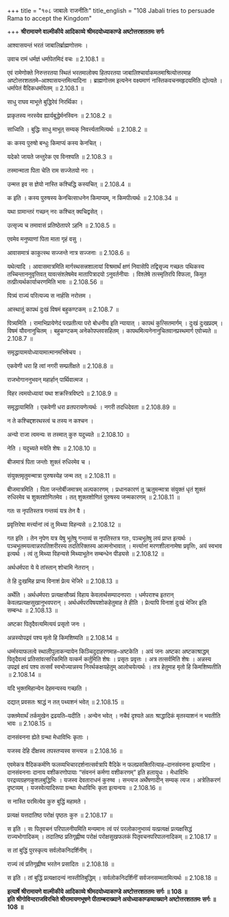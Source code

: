 +++
title = "१०८ जाबालेः राजनीतिः"
title_english = "108 Jabali tries to persuade Rama to accept the Kingdom"

+++
**श्रीरामायणे वाल्मीकीये आदिकाव्ये श्रीमदयोध्याकाण्डे अष्टोत्तरशततमः सर्गः**

आश्वासयन्तं भरतं जाबालिर्ब्राह्मणोत्तमः ।

उवाच रामं धर्मज्ञं धर्मापेतमिदं वचः ॥ 2.108.1 ॥

एवं रामेणोक्ते निरुत्तरतया स्थितं भरतमालोक्य हितपरतया जाबालिश्चार्वाकमतमाश्रित्योत्तरमाह अष्टोत्तरशततमे–आश्वासयन्तमित्यादिना । ब्राह्मणोत्तम इत्यनेन वक्ष्यमाणं नास्तिकवचनमहृदयमिति द्योत्यते । धर्मापेतं वैदिकधर्मापेतम् ॥ 2.108.1 ॥

साधु राघव माभूत्ते बुद्धिरेवं निरर्थिका ।

प्राकृतस्य नरस्येव ह्यार्यबुद्धेर्मनस्विनः ॥ 2.108.2 ॥

साध्विति । बुद्धिः साधु माभूत् सम्यक् निवर्त्त्यतामित्यर्थः ॥ 2.108.2 ॥

कः कस्य पुरुषो बन्धुः किमाप्यं कस्य केनचित् ।

यदेको जायते जन्तुरेक एव विनश्यति ॥ 2.108.3 ॥

तस्मान्माता पिता चेति राम सज्जेतयो नरः ।

उन्मत्त इव स ज्ञेयो नास्ति कश्चिद्धि कस्यचित् ॥ 2.108.4 ॥

क इति । कस्य पुरुषस्य केनचित्साधनेन किमाप्यम्, न किमपीत्यर्थः ॥ 2.108.34 ॥

यथा ग्रामान्तरं गच्छन् नरः कश्चित् क्वचिद्वसेत् ।

उत्सृज्य च तमावासं प्रतिष्ठेतापरे ऽहनि ॥ 2.108.5 ॥

एवमेव मनुष्याणां पिता माता गृहं वसु ।

आवासमात्रं काकुत्स्थ सज्जन्ते नात्र सज्जनाः ॥ 2.108.6 ॥

यथेत्यादि । आवासमात्रमिति मार्गस्थसत्त्रशालायां विश्रमार्थं क्षणं निवासेपि तद्विसृज्य गच्छतः पथिकस्य तच्चिन्ताननुवृत्तिवत् यावत्संश्लेषमेव मातापित्रादयो ऽनुवर्तनीयाः । विश्लेषे तत्स्मृतिरपि विफला, किमुत तत्प्रीत्यर्थकार्याचरणमिति भावः ॥ 2.108.56 ॥

पित्र्यं राज्यं परित्यज्य स नार्हसि नरोत्तम ।

आस्थातुं कापथं दुःखं विषमं बहुकण्टकम् ॥ 2.108.7 ॥

पित्र्यमिति । रामाभिप्रायेणेदं परप्रतीत्या परो बोधनीय इति न्यायात् । कापथं कुत्सितमार्गम् । दुःखं दुःखप्रदम् । विषमं यौवनानुचितम् । बहुकण्टकम् अनेकोपप्लवसहितम् । कापथमित्यनेनानुचितवानप्रस्थमार्ग एवोच्यते ॥ 2.108.7 ॥

समृद्धायामयोध्यायामात्मानमभिषेचय ।

एकवेणी धरा हि त्वां नगरी सम्प्रतीक्षते ॥ 2.108.8 ॥

राजभोगाननुभवन् महार्हान् पार्थिवात्मज ।

विहर त्वमयोध्यायां यथा शक्रस्त्रिविष्टपे ॥ 2.108.9 ॥

समृद्धायामिति । एकवेणी धरा व्रतपरायणेत्यर्थः । नगरी तदधिदेवता ॥ 2.108.89 ॥

न ते कश्चिद्दशरथस्त्वं च तस्य न कश्चन ।

अन्यो राजा त्वमन्यः स तस्मात् कुरु यदुच्यते ॥ 2.108.10 ॥

नेति । यदुच्यते मयेति शेषः ॥ 2.108.10 ॥

बीजमात्रं पिता जन्तोः शुक्लं रुधिरमेव च ।

संयुक्तमृतुमन्मात्रा पुरुषस्येह जन्म तत् ॥ 2.108.11 ॥

बीजमात्रमिति । पिता जन्तोर्बीजमात्रम् अल्पकारणम् । प्रधानकारणं तु ऋतुमन्मात्रा संयुक्तं धृतं शुक्लं रुधिरमेव च शुक्लशोणितमेव । तत् शुक्लशोणितं पुरुषस्य जन्मकारणम् ॥ 2.108.11 ॥

गतः स नृपतिस्तत्र गन्तव्यं यत्र तेन वै ।

प्रवृत्तिरेषा मर्त्त्यानां त्वं तु मिथ्या विहन्यसे ॥ 2.108.12 ॥

गत इति । तेन नृपेण यत्र येषु भूतेषु गन्तव्यं स नृपतिस्तत्र गतः, पञ्चभूतेषु लयं प्राप्त इत्यर्थः । पञ्चभूतमयत्वान्नरपतिशरीरस्य तदतिरिक्तस्य आत्मनोभावात् । मर्त्त्यानां मरणशीलानामेषा प्रवृत्तिः, अयं स्वभाव इत्यर्थः । त्वं तु मिथ्या विहन्यसे मिथ्याभूतेन सम्बन्धेन पीड्यसे ॥ 2.108.12 ॥

अर्थधर्मपरा ये ये तांस्तान् शोचामि नेतरान् ।

ते हि दुःखमिह प्राप्य विनाशं प्रेत्य भेजिरे ॥ 2.108.13 ॥

अर्थेति । अर्थधर्मपराः प्रत्यक्षसौख्यं विहाय केवलार्थसम्पादनपराः । धर्मपराश्च इतरान् केवलप्रत्यक्षसुखानुभवपरान् । अर्थधर्मपरविषयशोकहेतुमाह ते हीति । प्रेत्यापि विनाशं दुःखं भेजिर इति सम्बन्धः ॥ 2.108.13 ॥

अष्टका पितृदैवत्यमित्ययं प्रसृतो जनः ।

अन्नस्योपद्रवं पश्य मृतो हि किमशिष्यति ॥ 2.108.14 ॥

धर्म्मस्याफलत्वे स्थालीपुलाकन्यायेन किञ्चिदुदाहरणमाह–अष्टकेति । अयं जनः अष्टका अष्टकाश्राद्धम् पितृदैवत्यं प्रतिसांवत्सरिकमिति यत्कर्म कर्तुमिति शेषः । प्रसृतः प्रवृत्तः । अत्र तत्सर्वमिति शेषः । अन्नस्य उपद्रवं क्षयं पश्य तत्सर्वं स्वभोज्यान्नस्य निरर्थकक्षयहेतुम् आलोचयेत्यर्थः । तत्र हेतुमाह मृतो हि किमशिष्यतीति ॥ 2.108.14 ॥

यदि भुक्तमिहान्येन देहमन्यस्य गच्छति ।

दद्यात् प्रवसतः श्राद्धं न तत् पथ्यशनं भवेत् ॥ 2.108.15 ॥

उक्तमेवार्थं तर्कमुखेन द्रढयति–यदीति । अन्येन भवेत् । नचैवं दृश्यते अतः श्राद्धादिकं मृतस्याशनं न भवतीति भावः ॥ 2.108.15 ॥

दानसंवनना ह्येते ग्रन्था मेधाविभिः कृताः ।

यजस्व देहि दीक्षस्व तपस्तप्यस्व सन्त्यज ॥ 2.108.16 ॥

एवमेकत्र वैदिककर्मणि फलव्यभिचारदर्शनात्सर्वत्रापि वैदिके न फलप्रसक्तिरित्याह–दानसंवनना इत्यादिना । दानसंवननाः दानाय वशीकरणोपायाः “संवननं कर्मणा वशीकरणम्” इति हलायुधः । मेधाविभिः परद्रव्यग्रहणकुशलबुद्धिभिः । यजस्व देवताराधनं कुरुष्व । सन्त्यज अर्थेषणादीन् सम्यक् त्यज । अत्रेतिकरणं दृष्टव्यम् । यजस्वेत्यादिरूपा ग्रन्थाः मेधाविभिः कृता इत्यन्वयः ॥ 2.108.16 ॥

स नास्ति परमित्येव कुरु बुद्धिं महामते ।

प्रत्यक्षं यत्तदातिष्ठ परोक्षं पृष्ठतः कुरु ॥ 2.108.17 ॥

स इति । सः पितृवचनं परिपालनीयमिति मन्यमानः त्वं परं परलोकानुभाव्यं यत्प्रत्यक्षं प्रत्यक्षसिद्धं राज्यभोगादिकम् । तदातिष्ठ प्रतिगृह्णीष्व परोक्षं परोक्षसुखफलकं पितृवचनपरिपालनादिकम् ॥ 2.108.17 ॥

स तां बुद्धिं पुरस्कृत्य सर्वलोकनिदर्शिनीम् ।

राज्यं त्वं प्रतिगृह्णीष्व भरतेन प्रसादितः ॥ 2.108.18 ॥

स इति । तां बुद्धिं प्रत्यक्षादन्यं नास्तीतिबुद्धिम् । सर्वलोकनिदर्शिनीं सर्वजनसम्मतामित्यर्थः ॥ 2.108.18 ॥

**इत्यार्षे श्रीरामायणे वाल्मीकीये आदिकाव्ये श्रीमदयोध्याकाण्डे अष्टोत्तरशततमः सर्गः ॥ 108 ॥  
इति श्रीगोविन्दराजविरचिते श्रीरामायणभूषणे पीताम्बराख्याने अयोध्याकाण्डव्याख्याने अष्टोत्तरशततमः सर्गः ॥ 108 ॥**
